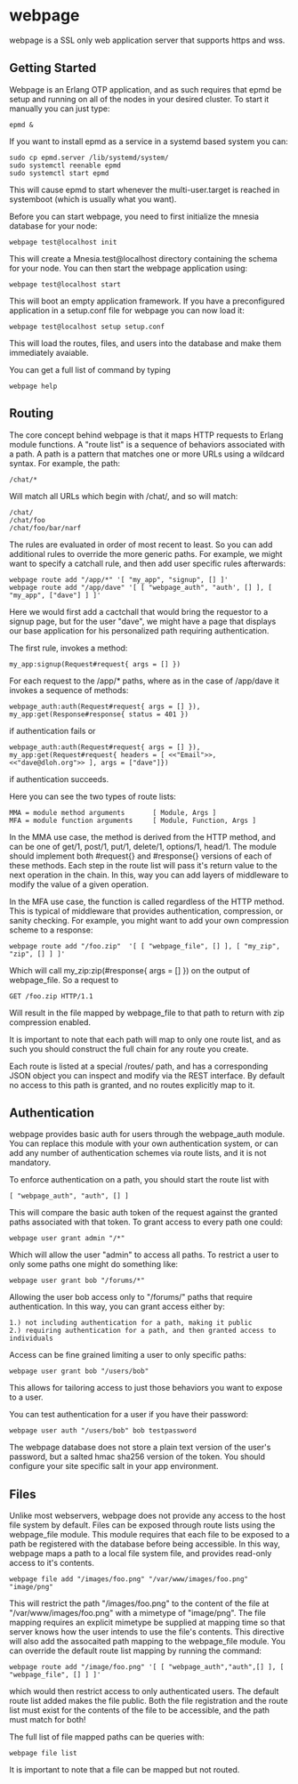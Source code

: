 webpage
=======

webpage is a SSL only web application server that supports https and wss. 

Getting Started
---------------

Webpage is an Erlang OTP application, and as such requires that epmd be setup
and running on all of the nodes in your desired cluster. To start it manually
you can just type:

	epmd &

If you want to install epmd as a service in a systemd based system you can:

	sudo cp epmd.server /lib/systemd/system/
	sudo systemctl reenable epmd
	sudo systemctl start epmd

This will cause epmd to start whenever the multi-user.target is reached in
systemboot (which is usually what you want).

Before you can start webpage, you need to first initialize the mnesia database 
for your node:

	webpage test@localhost init

This will create a Mnesia.test@localhost directory containing the schema for 
your node.  You can then start the webpage application using:

	webpage test@localhost start

This will boot an empty application framework. If you have a preconfigured
application in a setup.conf file for webpage you can now load it:

	webpage test@localhost setup setup.conf

This will load the routes, files, and users into the database and make them
immediately avaiable.  

You can get a full list of command by typing

	webpage help


Routing
-------

The core concept behind webpage is that it maps HTTP requests to Erlang 
module functions.  A "route list" is a sequence of behaviors associated
with a path.  A path is a pattern that matches one or more URLs using a
wildcard syntax.  For example, the path:

	/chat/*

Will match all URLs which begin with /chat/, and so will match:

	/chat/
	/chat/foo
	/chat/foo/bar/narf

The rules are evaluated in order of most recent to least.  So you can
add additional rules to override the more generic paths.  For example,
we might want to specify a catchall rule, and then add user specific
rules afterwards:

	webpage route add "/app/*" '[ "my_app", "signup", [] ]'
	webpage route add "/app/dave" '[ [ "webpage_auth", "auth', [] ], [ "my_app", ["dave"] ] ]'

Here we would first add a cactchall that would bring the requestor to
a signup page, but for the user "dave", we might have a page that displays our
base application for his personalized path requiring authentication.

The first rule, invokes a method:

	my_app:signup(Request#request{ args = [] })

For each request to the /app/* paths, where as in the case of /app/dave it invokes a sequence
of methods:

	webpage_auth:auth(Request#request{ args = [] }),
	my_app:get(Response#response{ status = 401 })  

if authentication fails or 

	webpage_auth:auth(Request#request{ args = [] }),
	my_app:get(Request#request{ headers = [ <<"Email">>, <<"dave@dloh.org">> ], args = ["dave"]})

if authentication succeeds.

Here you can see the two types of route lists:

	MMA = module method arguments		[ Module, Args ]
	MFA = module function arguments		[ Module, Function, Args ]

In the MMA use case, the method is derived from the HTTP method, and can be one of 
get/1, post/1, put/1, delete/1, options/1, head/1.  The module should implement both
#request{} and #response{} versions of each of these methods. Each step in the 
route list will pass it's return value to the next operation in the chain.  In this,
way you can add layers of middleware to modify the value of a given operation.

In the MFA use case, the function is called regardless of the HTTP method.  This
is typical of middleware that provides authentication, compression, or sanity checking.
For example, you might want to add your own compression scheme to a response:

	webpage route add "/foo.zip"  '[ [ "webpage_file", [] ], [ "my_zip", "zip", [] ] ]'

Which will call my_zip:zip(#response{ args = [] }) on the output of webpage_file.  So a
request to

	GET /foo.zip HTTP/1.1

Will result in the file mapped by webpage_file to that path to return with zip compression
enabled.  

It is important to note that each path will map to only one route list, and as such you 
should construct the full chain for any route you create.  

Each route is listed at a special /routes/ path, and has a corresponding JSON object you
can inspect and modify via the REST interface.  By default no access to this path is granted,
and no routes explicitly map to it.


Authentication
--------------

webpage provides basic auth for users through the webpage_auth module.  You can replace this
module with your own authentication system, or can add any number of authentication schemes
via route lists, and it is not mandatory.

To enforce authentication on a path, you should start the route list with

	[ "webpage_auth", "auth", [] ]

This will compare the basic auth token of the request against the granted paths associated
with that token.  To grant access to every path one could:

	webpage user grant admin "/*"

Which will allow the user "admin" to access all paths.  To restrict a user to only some paths
one might do something like:

	webpage user grant bob "/forums/*"

Allowing the user bob access only to "/forums/" paths that require authentication.  In this
way, you can grant access either by:

	1.) not including authentication for a path, making it public
	2.) requiring authentication for a path, and then granted access to individuals

Access can be fine grained limiting a user to only specific paths:

	webpage user grant bob "/users/bob"

This allows for tailoring access to just those behaviors you want to expose to a user.  

You can test authentication for a user if you have their password:

	webpage user auth "/users/bob" bob testpassword

The webpage database does not store a plain text version of the user's password, but a
salted hmac sha256 version of the token.  You should configure your site specific salt 
in your app environment.


Files
-----

Unlike most webservers, webpage does not provide any access to the host file system by default.
Files can be exposed through route lists using the webpage_file module.  This module requires
that each file to be exposed to a path be registered with the database before being accessible.
In this way, webpage maps a path to a local file system file, and provides read-only access to
it's contents.
	
	webpage file add "/images/foo.png" "/var/www/images/foo.png" "image/png"

This will restrict the path "/images/foo.png" to the content of the file at "/var/www/images/foo.png"
with a mimetype of "image/png".  The file mapping requires an explicit mimetype be supplied at
mapping time so that server knows how the user intends to use the file's contents.  This  directive
will also add the assocaited path mapping to the webpage_file module.  You can override the 
default route list mapping by running the command:

	webpage route add "/image/foo.png" '[ [ "webpage_auth","auth",[] ], [ "webpage_file", [] ] ]'

which would then restrict access to only authenticated users.  The default route list added makes
the file public.  Both the file registration and the route list must exist for the contents of the
file to be accessible, and the path must match for both!

The full list of file mapped paths can be queries with:

	webpage file list

It is important to note that a file can be mapped but not routed.  
